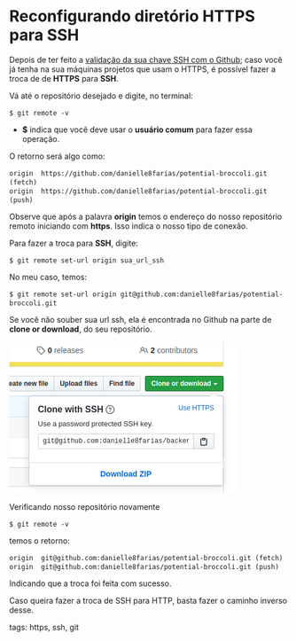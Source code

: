# Reconfigurando diretório HTTPS para SSH

Depois de ter feito a [validação da sua chave SSH com o Github](git/p0021_ssh.md); caso você já tenha na sua máquinas projetos que usam o HTTPS, é possível fazer a troca de de **HTTPS** para **SSH**.

Vá até o repositório desejado e digite, no terminal:

```
$ git remote -v
```

- **$** indica que você deve usar o **usuário comum** para fazer essa operação.

O retorno será algo como:

```
origin	https://github.com/danielle8farias/potential-broccoli.git (fetch)
origin	https://github.com/danielle8farias/potential-broccoli.git (push)
```

Observe que após a palavra **origin** temos o endereço do nosso repositório remoto iniciando com **https**. Isso indica o nosso tipo de conexão.

Para fazer a troca para **SSH**, digite:

```
$ git remote set-url origin sua_url_ssh
```

No meu caso, temos:

```
$ git remote set-url origin git@github.com:danielle8farias/potential-broccoli.git
```

Se você não souber sua url ssh, ela é encontrada no Github na parte de **clone or download**, do seu repositório.

![clone or download](img/p0022-0.png)


Verificando nosso repositório novamente

```
$ git remote -v
```

temos o retorno:

```
origin	git@github.com:danielle8farias/potential-broccoli.git (fetch)
origin	git@github.com:danielle8farias/potential-broccoli.git (push)
```

Indicando que a troca foi feita com sucesso.

Caso queira fazer a troca de SSH para HTTP, basta fazer o caminho inverso desse.

tags: https, ssh, git
